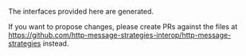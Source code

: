 The interfaces provided here are generated.

If you want to propose changes, please create PRs against the files at https://github.com/http-message-strategies-interop/http-message-strategies instead.
